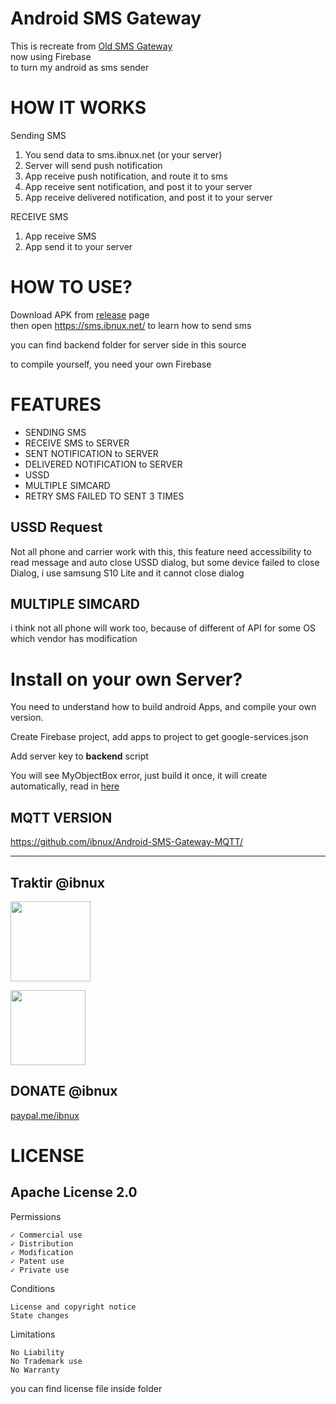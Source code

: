 
# Android SMS Gateway  
  
This is recreate from [Old SMS Gateway](https://github.com/anjlab/android-sms-gateway)  
now using Firebase  
to turn my android as sms sender

# HOW IT WORKS

Sending SMS

1. You send data to sms.ibnux.net (or your server)
2. Server will send push notification
3. App receive push notification, and route it to sms
4. App receive sent notification, and post it to your server
5. App receive delivered notification, and post it to your server

RECEIVE SMS
1. App receive SMS
2. App send it to your server
  
# HOW TO USE?  
  
Download APK from [release](https://github.com/ibnux/Android-SMS-Gateway/releases) page  
  then open https://sms.ibnux.net/ to learn how to send sms

you can find backend folder for server side in this source

to compile yourself, you need your own Firebase

# FEATURES

- SENDING SMS
- RECEIVE SMS to SERVER
- SENT NOTIFICATION to SERVER
- DELIVERED NOTIFICATION to SERVER
- USSD
- MULTIPLE SIMCARD
- RETRY SMS FAILED TO SENT 3 TIMES

## USSD Request

Not all phone and carrier work with this, this feature need accessibility to read message and auto close USSD dialog, but some device failed to close Dialog, i use samsung S10 Lite and it cannot close dialog

## MULTIPLE SIMCARD

i think not all phone will work too, because of different of API for some OS which vendor has modification

# Install on your own Server?

You need to understand how to build android Apps, and compile your own version.

Create Firebase project, add apps to project to get google-services.json

Add server key to **backend** script

You will see MyObjectBox error, just build it once, it will create automatically, read in [here](https://docs.objectbox.io/getting-started#generate-objectbox-code)

## MQTT VERSION

https://github.com/ibnux/Android-SMS-Gateway-MQTT/

***

## Traktir @ibnux

[<img src="https://ibnux.github.io/KaryaKarsa-button/karyaKarsaButton.png" width="128">](https://karyakarsa.com/ibnux)

[<img src="https://ibnux.github.io/Trakteer-button/trakteer_button.png" width="120">](https://trakteer.id/ibnux)

## DONATE @ibnux

[paypal.me/ibnux](https://paypal.me/ibnux)

# LICENSE  
## Apache License 2.0  
  
Permissions  
  
    ✓ Commercial use  
    ✓ Distribution  
    ✓ Modification  
    ✓ Patent use  
    ✓ Private use  
  
Conditions  
  
    License and copyright notice  
    State changes  
  
Limitations  
  
    No Liability  
    No Trademark use  
    No Warranty  
  
you can find license file inside folder
